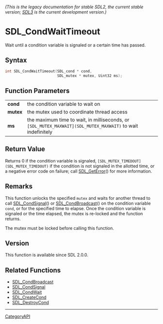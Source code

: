 ###### (This is the legacy documentation for stable SDL2, the current stable version; [SDL3](https://wiki.libsdl.org/SDL3/) is the current development version.)
# SDL_CondWaitTimeout

Wait until a condition variable is signaled or a certain time has passed.

## Syntax

```c
int SDL_CondWaitTimeout(SDL_cond * cond,
                        SDL_mutex * mutex, Uint32 ms);

```

## Function Parameters

|               |                                                                                                             |
| ------------- | ----------------------------------------------------------------------------------------------------------- |
| **cond**      | the condition variable to wait on                                                                           |
| **mutex**     | the mutex used to coordinate thread access                                                                  |
| **ms**        | the maximum time to wait, in milliseconds, or `[SDL_MUTEX_MAXWAIT](SDL_MUTEX_MAXWAIT)` to wait indefinitely |

## Return Value

Returns 0 if the condition variable is signaled,
`[SDL_MUTEX_TIMEDOUT](SDL_MUTEX_TIMEDOUT)` if the condition is not signaled
in the allotted time, or a negative error code on failure; call
[SDL_GetError](SDL_GetError)() for more information.

## Remarks

This function unlocks the specified `mutex` and waits for another thread to
call [SDL_CondSignal](SDL_CondSignal)() or
[SDL_CondBroadcast](SDL_CondBroadcast)() on the condition variable `cond`,
or for the specified time to elapse. Once the condition variable is
signaled or the time elapsed, the mutex is re-locked and the function
returns.

The mutex must be locked before calling this function.

## Version

This function is available since SDL 2.0.0.

## Related Functions

* [SDL_CondBroadcast](SDL_CondBroadcast)
* [SDL_CondSignal](SDL_CondSignal)
* [SDL_CondWait](SDL_CondWait)
* [SDL_CreateCond](SDL_CreateCond)
* [SDL_DestroyCond](SDL_DestroyCond)

----
[CategoryAPI](CategoryAPI)

